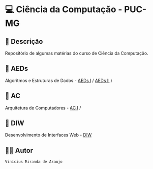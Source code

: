 # 💻 Ciência da Computação - PUC-MG 

## 📝 Descrição

Repositório de algumas matérias do curso de Ciência da Computação.

## 📁 AEDs
Algoritmos e Estruturas de Dados - [AEDs I](AEDs/AEDs_I) / [AEDs II](/AEDs/AEDs_II/) /

## 📁 AC
Arquitetura de Computadores - [AC I](/ACs/AC_I/) /

## 📁 DIW

Desenvolvimento de Interfaces Web - [DIW](DIW)

## 👨‍💻 Autor

`Vinícius Miranda de Araujo`
